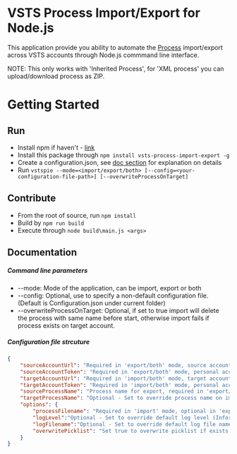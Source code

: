 # VSTS Process Import/Export for Node.js

This application provide you ability to automate the [Process](https://docs.microsoft.com/en-us/vsts/work/customize/process/manage-process?view=vsts) import/export across VSTS accounts through Node.js commmand line interface.

NOTE: This only works with 'Inherited Process', for 'XML process' you can upload/download process as ZIP. 

 
# Getting Started

## Run

- Install npm if haven't - [link](https://www.npmjs.com/get-npm)
- Install this package through `npm install vsts-process-import-export -g` 
- Create a configuration.json, see [doc section](#documentation) for explanation on details 
- Run `vstspie --mode=<import/export/both> [--config=<your-configuration-file-path>] [--overwriteProcessOnTarget]`
  
## Contribute

- From the root of source, run `npm install`
- Build by `npm run build`
- Execute through `node build\main.js <args>`

## Documentation
##### Command line parameters
- --mode: Mode of the application, can be import, export or both 
- --config: Optional, use to specify a non-default configuration file. (Default is Configuration.json under current folder)
- --overwriteProcessOnTarget: Optional, if set to true import will delete the process with same name before start, otherwise import fails if process exists on target account. 
##### Configuration file strcuture
``` json
{
    "sourceAccountUrl": "Required in 'export/both' mode, source account url.",
    "sourceAccountToken": "Required in 'export/both' mode, personal access token for source account.",
    "targetAccountUrl": "Required in 'import/both' mode, target account url.",
    "targetAccountToken": "Required in 'import/both' mode, personal access token for target account.",
    "sourceProcessName": "Process name for export, required in 'export/both' mode and not used in 'import' mode.",
    "targetProcessName": "Optional - Set to override process name on import.",
    "options": {
        "processFilename": "Required in 'import' mode, optional in 'export/both' mode to override default process export file name.",
        "logLevel":"Optional - Set to override default log level (Information), possible values are 'Verbose'/'Information'/'Warning'/'Error'.",
        "logFilename":"Optional - Set to override default log file name",
        "overwritePicklist": "Set true to overwrite picklist if exists on target, otherwise import will fail if picklist exists but different from source."
    }
}
```